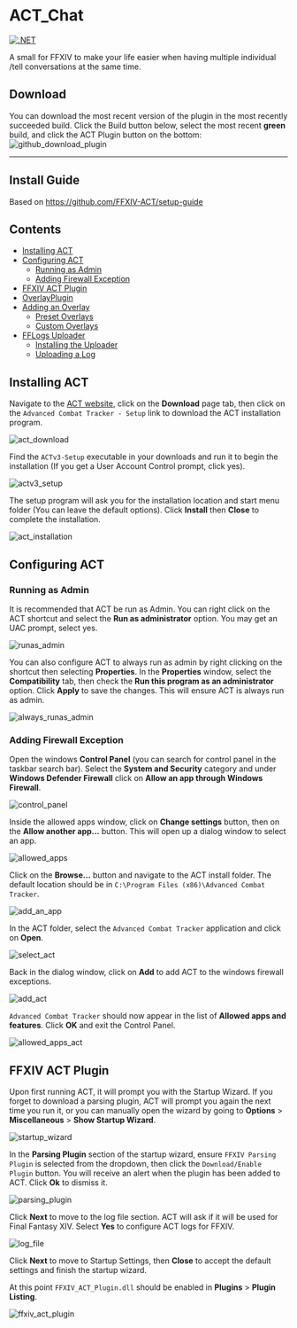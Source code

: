 # ACT_Chat
[![.NET](https://github.com/yschuurmans/ACT_Chat/actions/workflows/dotnet.yml/badge.svg?branch=master)](https://github.com/yschuurmans/ACT_Chat/actions/workflows/dotnet.yml)

A small for FFXIV to make your life easier when having multiple individual /tell conversations at the same time.

## Download
You can download the most recent version of the plugin in the most recently succeeded build. Click the Build button below, select the most recent **green** build, and click the ACT Plugin button on the bottom:
![github_download_plugin](guide/resources/github_download_plugin.png)

---
## Install Guide
Based on https://github.com/FFXIV-ACT/setup-guide

## Contents
- [Installing ACT](#installing-act)
- [Configuring ACT](#configuring-act)
  - [Running as Admin](#running-as-admin)
  - [Adding Firewall Exception](#adding-firewall-exception)
- [FFXIV ACT Plugin](#ffxiv-act-plugin)
- [OverlayPlugin](#overlayplugin)
- [Adding an Overlay](#adding-an-overlay)
  - [Preset Overlays](#preset-overlays)
  - [Custom Overlays](#custom-overlays)
- [FFLogs Uploader](#fflogs-uploader)
  - [Installing the Uploader](#installing-the-uploader)
  - [Uploading a Log](#uploading-a-log)

## Installing ACT

Navigate to the [ACT website](https://advancedcombattracker.com/), click on the **Download** page tab, then click on the `Advanced Combat Tracker - Setup` link to download the ACT installation program.

![act_download](guide/resources/act_download.png)

Find the `ACTv3-Setup` executable in your downloads and run it to begin the installation (If you get a User Account Control prompt, click yes).

![actv3_setup](guide/resources/actv3_setup.png)

The setup program will ask you for the installation location and start menu folder (You can leave the default options). Click **Install** then **Close** to complete the installation.

![act_installation](guide/guide/resources/act_installation.png)

## Configuring ACT

### Running as Admin
It is recommended that ACT be run as Admin. You can right click on the ACT shortcut and select the **Run as administrator** option. You may get an UAC prompt, select yes.

![runas_admin](guide/resources/runas_admin.png)

You can also configure ACT to always run as admin by right clicking on the shortcut then selecting **Properties**. In the **Properties** window, select the **Compatibility** tab, then check the **Run this program as an administrator** option. Click **Apply** to save the changes. This will ensure ACT is always run as admin.

![always_runas_admin](guide/resources/always_runas_admin.png)

### Adding Firewall Exception
Open the windows **Control Panel** (you can search for control panel in the taskbar search bar). Select the **System and Security** category and under **Windows Defender Firewall** click on **Allow an app through Windows Firewall**. 

![control_panel](guide/resources/control_panel.png)

Inside the allowed apps window, click on **Change settings** button, then on the **Allow another app...** button. This will open up a dialog window to select an app.

![allowed_apps](guide/resources/allowed_apps.png)

Click on the **Browse...** button and navigate to the ACT install folder. The default location should be in `C:\Program Files (x86)\Advanced Combat Tracker`.

![add_an_app](guide/resources/add_an_app.png)

In the ACT folder, select the `Advanced Combat Tracker` application and click on **Open**.

![select_act](guide/resources/select_act.png)

Back in the dialog window, click on **Add** to add ACT to the windows firewall exceptions.

![add_act](guide/resources/add_act.png)

`Advanced Combat Tracker` should now appear in the list of **Allowed apps and features**. Click **OK** and exit the Control Panel.

![allowed_apps_act](guide/resources/allowed_apps_act.png)

## FFXIV ACT Plugin

Upon first running ACT, it will prompt you with the Startup Wizard. If you forget to download a parsing plugin, ACT will prompt you again the next time you run it, or you can manually open the wizard by going to **Options** > **Miscellaneous** > **Show Startup Wizard**.

![startup_wizard](guide/resources/startup_wizard.png)

In the **Parsing Plugin** section of the startup wizard, ensure `FFXIV Parsing Plugin` is selected from the dropdown, then click the `Download/Enable Plugin` button. You will receive an alert when the plugin has been added to ACT. Click **Ok** to dismiss it.

![parsing_plugin](guide/resources/parsing_plugin.png)

Click **Next** to move to the log file section. ACT will ask if it will be used for Final Fantasy XIV. Select **Yes** to configure ACT logs for FFXIV.

![log_file](guide/resources/log_file.png)

Click **Next** to move to Startup Settings, then **Close** to accept the default settings and finish the startup wizard.

At this point `FFXIV_ACT_Plugin.dll` should be enabled in **Plugins** > **Plugin Listing**.

![ffxiv_act_plugin](guide/resources/ffxiv_act_plugin.png)
